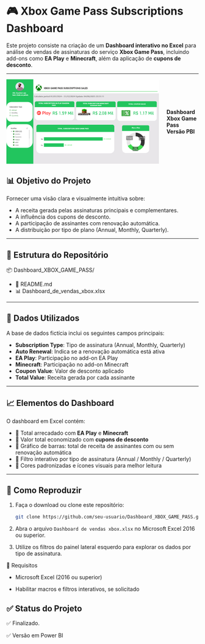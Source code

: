 # 🎮 Xbox Game Pass Subscriptions Dashboard

Este projeto consiste na criação de um **Dashboard interativo no Excel** para análise de vendas de assinaturas do serviço **Xbox Game Pass**, incluindo add-ons como **EA Play** e **Minecraft**, além da aplicação de **cupons de desconto**.

---

<div style="display: flex; align-items: center;">
  <img src="https://github.com/Ryanleoncoder/Dashboard_XBOX_GAME_PASS/blob/main/Imagem%20do%20Dashboard/Painel%20PBI%20Publicado.PNG?raw=true" alt="Painel Power BI" width="400"/>
  <p style="margin-left: 20px;">
    <strong>Dashboard Xbox Game Pass Versão PBI</strong><br>
  </p>
</div>

## 📊 Objetivo do Projeto

Fornecer uma visão clara e visualmente intuitiva sobre:

- A receita gerada pelas assinaturas principais e complementares.
- A influência dos cupons de desconto.
- A participação de assinantes com renovação automática.
- A distribuição por tipo de plano (Annual, Monthly, Quarterly).

---

## 📁 Estrutura do Repositório

📦 Dashboard_XBOX_GAME_PASS/
- 📄 README.md  
- 📊 Dashboard_de_vendas_xbox.xlsx


---

## 📌 Dados Utilizados

A base de dados fictícia inclui os seguintes campos principais:

- **Subscription Type**: Tipo de assinatura (Annual, Monthly, Quarterly)
- **Auto Renewal**: Indica se a renovação automática está ativa
- **EA Play**: Participação no add-on EA Play
- **Minecraft**: Participação no add-on Minecraft
- **Coupon Value**: Valor de desconto aplicado
- **Total Value**: Receita gerada por cada assinante

---

## 📈 Elementos do Dashboard

O dashboard em Excel contém:

- 🔹 Total arrecadado com **EA Play** e **Minecraft**
- 🔹 Valor total economizado com **cupons de desconto**
- 🔹 Gráfico de barras: total de receita de assinantes com ou sem renovação automática
- 🔹 Filtro interativo por tipo de assinatura (Annual / Monthly / Quarterly)
- 🔹 Cores padronizadas e ícones visuais para melhor leitura

---

## 🧪 Como Reproduzir

1. Faça o download ou clone este repositório:
   ```bash
   git clone https://github.com/seu-usuario/Dashboard_XBOX_GAME_PASS.git
2. Abra o arquivo ``` Dashboard de vendas xbox.xlsx ``` no Microsoft Excel 2016 ou superior.

3. Utilize os filtros do painel lateral esquerdo para explorar os dados por tipo de assinatura.

📌 Requisitos
- Microsoft Excel (2016 ou superior)

- Habilitar macros e filtros interativos, se solicitado
## ✅ Status do Projeto
✅ Finalizado.

✅ Versão em Power BI 
